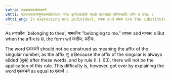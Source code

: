 ```yaml
---
sutra: तवकममकावेकवचने
vRtti: एकवचनपरयोर्युष्मदस्मदोस्तवक ममक इत्येतावादेशो भवतो यथासंख्यं तस्मिन्खञि अणि च परतः ॥
vRtti_eng: In expressing one individual, तवक and ममक are the substitutes of '_yushmad_' and '_asmad_' respectively, when खञ् and अण् follow.
---
```

As तावकीनः 'belonging to thee', मामकीनः "belonging to me." तावकः and मामकः ॥ But when the affix is छ, the form wil त्वदीयः, मदीयः.
 
The word एकवचने should not be construed as meaning the affix of the singular number, as the affix सु ॥ Because the affix of the singular is always elided (लुक्) after these words, and by rule (I. I. 63), there will not be the application of this rule. This difficulty is, however, got over by explaining the word एकवचने as equal to एकार्थे ॥
